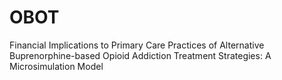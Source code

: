 # OBOT
Financial Implications to Primary Care Practices of Alternative Buprenorphine-based Opioid Addiction Treatment Strategies: A Microsimulation Model
